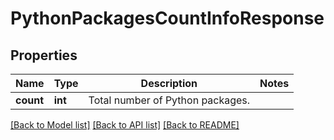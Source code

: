# PythonPackagesCountInfoResponse

## Properties
Name | Type | Description | Notes
------------ | ------------- | ------------- | -------------
**count** | **int** | Total number of Python packages. | 

[[Back to Model list]](../README.md#documentation-for-models) [[Back to API list]](../README.md#documentation-for-api-endpoints) [[Back to README]](../README.md)


